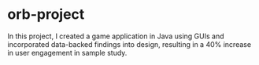 # orb-project
In this project, I created a game application in Java using GUIs and incorporated data-backed findings into design, resulting in a 40% increase in user engagement in sample study. 
